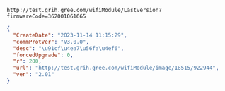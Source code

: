 `http://test.grih.gree.com/wifiModule/Lastversion?firmwareCode=362001061665`

```json
{
  "CreateDate": "2023-11-14 11:15:29",
  "commProtVer": "V3.0.0",
  "desc": "\u91cf\u4ea7\u56fa\u4ef6",
  "forcedUpgrade": 0,
  "r": 200,
  "url": "http://test.grih.gree.com/wifiModule/image/18515/922944",
  "ver": "2.01"
}
```